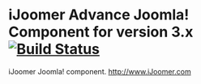 iJoomer Advance Joomla! Component for version 3.x  [![Build Status](https://travis-ci.org/ijoomer-advance/ijoomer-adv-joomla.svg)](https://travis-ci.org/ijoomer-advance/ijoomer-adv-joomla)
=============================

iJoomer Joomla! component. http://www.iJoomer.com
